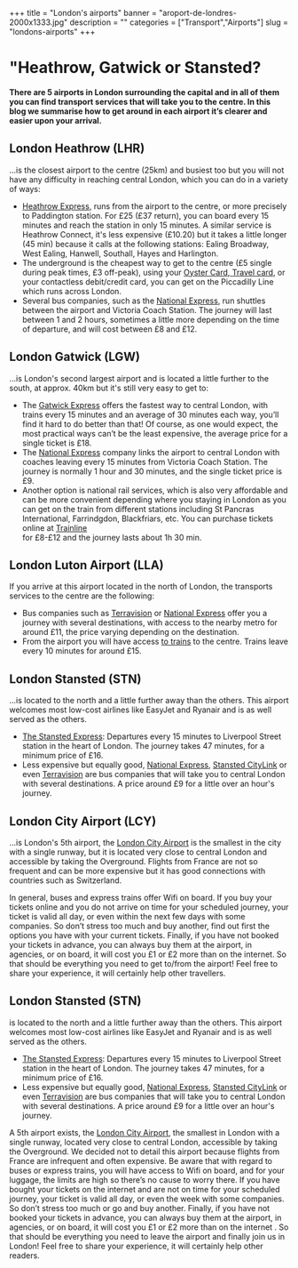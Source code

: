 ﻿+++
title = "London's airports"
banner = "aroport-de-londres-2000x1333.jpg"
description = ""
categories = ["Transport","Airports"]
slug = "londons-airports"
+++
# "Heathrow, Gatwick or Stansted?

<strong>There are 5 airports in London surrounding the capital and in all of them you can find transport services that will take you to the centre. In this blog we summarise how to get around in each airport it’s clearer and easier upon your arrival. </strong>

## London Heathrow (LHR)

...is the closest airport to the centre (25km) and busiest too but you will not have any difficulty in reaching central London, which you can do in a variety of ways:


<ul><li><a href="https://www.heathrowexpress.com/">Heathrow Express</a>, runs from the airport to the centre, or more precisely to Paddington station. For £25 (£37 return), you can board every 15 minutes and reach the station in only 15 minutes. A similar service is  Heathrow Connect, it's less expensive (£10.20) but it takes a little longer (45 min) because it calls at the following stations: Ealing Broadway, West Ealing, Hanwell, Southall, Hayes and Harlington. </li><li>The underground is the cheapest way to get to the centre (£5 single during peak times, £3 off-peak), using your <a href="Transport-a-londres.html">Oyster Card, Travel card</a>, or your contactless debit/credit card, you can get on the Piccadilly Line which runs across London.</li><li>Several bus companies, such as the <a href="http://www.nationalexpress.com/coach/airport/heathrow-airport/index.html?utm_medium=businessdevelopment&amp;utm_source=heathrowairport.com&amp;utm_campaign=buses-and-coaches">National Express</a>, run shuttles between the airport and Victoria Coach Station. The journey will last between 1 and 2 hours, sometimes a little more depending on the time of departure, and will cost between £8 and £12.</li></ul>

## London Gatwick (LGW)

...is London's second largest airport and is located a little further to the south, at approx. 40km but it's still very easy to get to:


- The <a href="http://www.gatwickexpress.com/">Gatwick Express</a> offers the fastest way to central London, with trains every 15 minutes and an average of 30 minutes each way, you’ll find it hard to do better than that! Of course, as one would expect, the most practical ways can’t be the least expensive, the average price for a single ticket is £18.</li>
- The <a href="http://www.nationalexpress.com/bd/Gatwick/gatwick-airport.aspx">National Express</a> company links the airport to central London with coaches leaving every 15 minutes from Victoria Coach Station. The journey is normally 1 hour and 30 minutes, and the single ticket price is £9.
- Another option is national rail services, which is also very affordable and can be more convenient depending where you staying in London as you can get on the train from different stations including St Pancras International, Farrindgdon, Blackfriars, etc. You can purchase tickets online at <a href="http://www.thetrainline.com/">Trainline</a></li> for £8-£12 and the journey lasts about 1h 30 min.

## London Luton Airport (LLA)

If you arrive at this airport located in the north of London, the transports services to the centre are the following:

<ul><li>Bus companies such as <a href="http://www.terravision.eu/">Terravision</a> or <a href="http://www.nationalexpress.com/fr/airports/luton-airport.aspx">National Express</a> offer you a journey with several destinations, with access to the nearby metro for around £11, the price varying depending on the destination.</li><li>From the airport you will have access <a href="http://www.london-luton.co.uk/to-and-from-lla">to trains</a> to the centre. Trains leave every 10 minutes for around £15.</li></ul>

## London Stansted (STN)

...is located to the north and a little further away than the others. This airport welcomes most low-cost airlines like EasyJet and Ryanair and is as well served as the others. <ul><li><a href="https://www.stanstedexpress.com/home">The Stansted Express</a>: Departures every 15 minutes to Liverpool Street station in the heart of London. The journey takes 47 minutes, for a minimum price of £16.</li><li>Less expensive but equally good, <a href="http://www.nationalexpress.com/en/airports/stansted-airport.aspx">National Express</a>, <a href="https://www.stanstedcitylink.co.uk/fr/accueil">Stansted CityLink</a> or even <a href="http://www.terravision.eu/francese/airport_transfer/bus-aeroport-de-stansted-londres/">Terravision</a> are bus companies that will take you to central London with several destinations. A price around £9 for a little over an hour's journey.</li></ul>

## London City Airport (LCY)

...is London's 5th airport, the <a href="https://www.londoncityairport.com/">London City Airport</a> is the smallest in the city with a single runway, but it is located very close to central London and accessible by taking the Overground. Flights from France are not so frequent and can be more expensive but it has good connections with countries such as Switzerland.

In general, buses and express trains offer Wifi on board. If you buy your tickets online and you do not arrive on time for your scheduled journey, your ticket is valid all day, or even within the next few days with some companies. So don’t stress too much and buy another, find out first the options you have with your current tickets. Finally, if you have not booked your tickets in advance, you can always buy them at the airport, in agencies, or on board, it will cost you £1 or £2 more than on the internet. So that should be everything you need to get to/from the airport! Feel free to share your experience, it will certainly help other travellers.

## London Stansted (STN)

is located to the north and a little further away than the others. This airport welcomes most low-cost airlines like EasyJet and Ryanair and is as well served as the others. <ul><li><a href="https://www.stanstedexpress.com/home">The Stansted Express</a>: Departures every 15 minutes to Liverpool Street station in the heart of London. The journey takes 47 minutes, for a minimum price of £16.</li><li>Less expensive but equally good, <a href="http://www.nationalexpress.com/en/airports/stansted-airport.aspx">National Express</a>, <a href="https://www.stanstedcitylink.co.uk/fr/accueil">Stansted CityLink</a> or even <a href="http://www.terravision.eu/francese/airport_transfer/bus-aeroport-de-stansted-londres/">Terravision</a> are bus companies that will take you to central London with several destinations. A price around £9 for a little over an hour's journey.</li></ul> A 5th airport exists, the <a href="https://www.londoncityairport.com/">London City Airport</a>, the smallest in London with a single runway, located very close to central London, accessible by taking the Overground. We decided not to detail this airport because flights from France are infrequent and often expensive. Be aware that with regard to buses or express trains, you will have access to Wifi on board, and for your luggage, the limits are high so there’s no cause to worry there. If you have bought your tickets on the internet and are not on time for your scheduled journey, your ticket is valid all day, or even the week with some companies. So don’t stress too much or go and buy another. Finally, if you have not booked your tickets in advance, you can always buy them at the airport, in agencies, or on board, it will cost you £1 or £2 more than on the internet . So that should be everything you need to leave the airport and finally join us in London! Feel free to share your experience, it will certainly help other readers.

